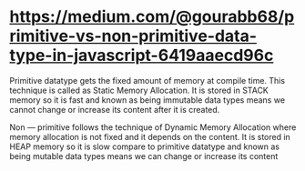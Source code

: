 # https://medium.com/@gourabb68/primitive-vs-non-primitive-data-type-in-javascript-6419aaecd96c


Primitive datatype gets the fixed amount of memory at compile time.
 This technique is called as Static Memory Allocation.
 It is stored in STACK memory so it is fast and known as being immutable data types means we cannot change or increase its content after it is created.


 Non — primitive follows the technique of Dynamic Memory Allocation where memory allocation is not fixed and it depends on the content. It is stored in HEAP memory so it is slow compare to primitive datatype and known as being mutable data types means we can change or increase its content